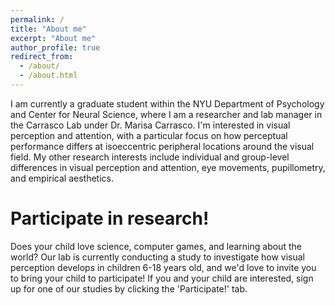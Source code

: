 ```yaml
---
permalink: /
title: "About me"
excerpt: "About me"
author_profile: true
redirect_from: 
  - /about/
  - /about.html
---
```


I am currently a graduate student within the NYU Department of Psychology and Center for Neural Science, where I am a researcher and lab manager in the Carrasco Lab under Dr. Marisa Carrasco. I'm interested in visual perception and attention, with a particular focus on how perceptual performance differs at isoeccentric peripheral locations around the visual field. My other research interests include individual and group-level differences in visual perception and attention, eye movements, pupillometry, and empirical aesthetics.  

Participate in research! 
======
Does your child love science, computer games, and learning about the world? Our lab is currently conducting a study to investigate how visual perception develops in children 6-18 years old, and we'd love to invite you to bring your child to participate! If you and your child are interested, sign up for one of our studies by clicking the 'Participate!' tab. 
